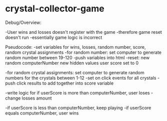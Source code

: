 # crystal-collector-game

Debug/Overview:

-User wins and losses doesn't register with the game
-therefore game reset doesn't run
-essentially game logic is incorrect


Pseudocode:
-set variables for wins, losses, random number, score, random crystal assignments
-for random number: set computer to generate random number between 19-120
-push variables into html
-reset:
new random computerNumber
new hidden values
user score set to 0


-for random crystal assignments: set computer to generate random numbers for the crystals between 1-12
-set on click events for all crystals
-push click results to add together into score variable

-write logic for if userScore is more than computerNumber, user loses
-change losses amount

-if userScore is less than computerNumber, keep playing
-if userScore equals computerNumber, user wins

